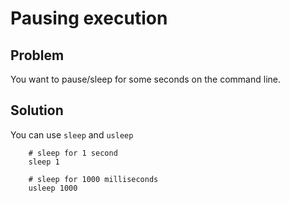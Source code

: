 # Pausing execution

## Problem
You want to pause/sleep for some seconds on the command line.

## Solution
You can use `sleep` and `usleep`

```
    # sleep for 1 second
    sleep 1

    # sleep for 1000 milliseconds
    usleep 1000
```

